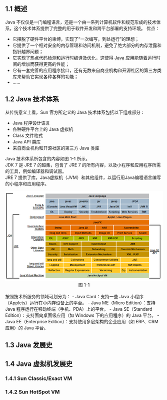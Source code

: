 ## 1.1 概述
Java 不仅仅是一门编程语言，还是一个由一系列计算机软件和规范形成的技术体系，这个技术体系提供了完整的用于软件开发和跨平台部署的支持环境。
优点：

- 它摆脱了硬件平台的束缚，实现了“一次编写，到处运行”的理想；
- 它提供了一个相对安全的内存管理和访问机制，避免了绝大部分的内存泄露和指针越界问题；
- 它实现了热点代码检测和运行时编译及优化，这使得 Java 应用能随着运行时间的增加而获得更高的性能；
- 它有一套完善的应用程序接口，还有无数来自商业机构和开源社区的第三方类库来帮助它实现各种各样的功能；
- ......
  
## 1.2 Java 技术体系
从传统意义上看，Sun 官方所定义的 Java 技术体系包括以下组成部分：
- Java 程序设计语言
- 各种硬件平台上的 Java 虚拟机
- Class 文件格式
- Java API 类库
- 来自商业机构和开源社区的第三方 Java 类库

Java 技术体系所包含的内容如图 1-1 所示。  
JDK 7 是 JRE 7 的超集，包含了 JRE 7 的所有内容，以及小程序和应用程序所需的工具，例如编译器和调试器。  
JRE 7 提供了库，Java虚拟机（JVM）和其他组件，以运行用Java编程语言编写的小程序和应用程序。

<div align = "center">  
    <img src="/docs/pics/82b99065-39eb-4fb1-a899-44492ab21baf.png" />
</div>
<div align = "center"> 图 1-1 </div><br>
按照技术所服务的领域可划分为：
- Java Card：支持一些 Java 小程序（Applets）运行在小内存设备上的平台。
- Java ME（Micro Edition）：支持 Java 程序运行在移动终端（手机、PDA）上的平台。
- Java SE（Standard Edition）：支持面向桌面级应用（如 Windows 下的应用程序）的 Java 平台。
- Java EE（Enterprise Edition）：支持使用多层架构的企业应用（如 ERP、CRM 应用）的 Java 平台。

## 1.3 Java 发展史



## 1.4 Java 虚拟机发展史
### 1.4.1 Sun Classic/Exact VM
### 1.4.2 Sun HotSpot VM
